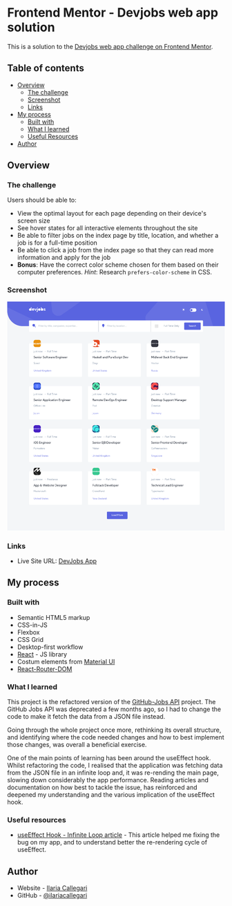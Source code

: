 # Frontend Mentor - Devjobs web app solution

This is a solution to the [Devjobs web app challenge on Frontend Mentor](https://www.frontendmentor.io/challenges/devjobs-web-app-HuvC_LP4l).

## Table of contents

- [Overview](#overview)
  - [The challenge](#the-challenge)
  - [Screenshot](#screenshot)
  - [Links](#links)
- [My process](#my-process)
  - [Built with](#built-with)
  - [What I learned](#what-i-learned)
  - [Useful Resources](#useful-resources)
- [Author](#author)

## Overview

### The challenge

Users should be able to:

- View the optimal layout for each page depending on their device's screen size
- See hover states for all interactive elements throughout the site
- Be able to filter jobs on the index page by title, location, and whether a job is for a full-time position
- Be able to click a job from the index page so that they can read more information and apply for the job
- **Bonus**: Have the correct color scheme chosen for them based on their computer preferences. _Hint_: Research `prefers-color-scheme` in CSS.

### Screenshot

![](./Screenshot.png)

### Links

- Live Site URL: [DevJobs App](https://dev-job-app.vercel.app/)

## My process

### Built with

- Semantic HTML5 markup
- CSS-in-JS
- Flexbox
- CSS Grid
- Desktop-first workflow
- [React](https://reactjs.org/) - JS library
- Costum elements from [Material UI](https://material-ui.com/)
- [React-Router-DOM](https://reactrouter.com/)

### What I learned

This project is the refactored version of the [GitHub-Jobs API](https://github.com/IlariaCallegari/GitHub-Jobs-API) project. The GitHub Jobs API was deprecated a few months ago, so I had to change the code to make it fetch the data from a JSON file instead. 

Going through the whole project once more, rethinking its overall structure, and identifying where the code needed changes and how to best implement those changes, was overall a beneficial exercise. 

One of the main points of learning has been around the useEffect hook. Whilst refactoring the code, I realised that the application was fetching data from the JSON file in an infinite loop and, it was re-rending the main page, slowing down considerably the app performance. Reading articles and documentation on how best to tackle the issue, has reinforced and deepened my understanding and the various implication of the useEffect hook.

### Useful resources

- [useEffect Hook - Infinite Loop article](https://medium.com/@andrewmyint/infinite-loop-inside-useeffect-react-hooks-6748de62871) - This article helped me fixing the bug on my app, and to understand better the re-rendering cycle of useEffect.

## Author

- Website - [Ilaria Callegari](https://www.ilariacallegari.com)
- GitHub - [@ilariacallegari](https://github.com/IlariaCallegari/)
